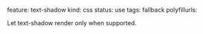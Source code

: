feature: text-shadow
kind: css
status: use
tags: fallback
polyfillurls:

Let text-shadow render only when supported.

